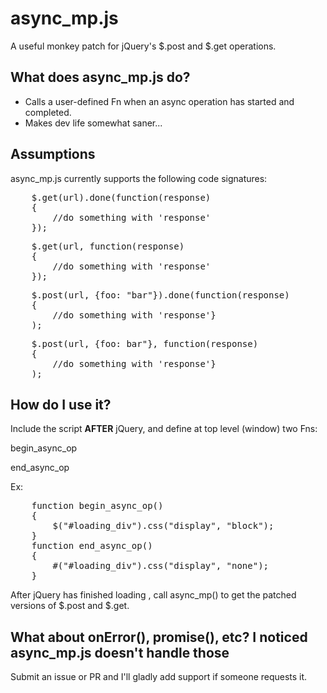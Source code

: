 async_mp.js
===========

A useful monkey patch for jQuery's $.post and $.get operations.

What does async_mp.js do?
-------------------------
* Calls a user-defined Fn when an async operation has started and completed.
* Makes dev life somewhat saner...

Assumptions
-----------
async_mp.js currently supports the following code signatures:

<pre>
	$.get(url).done(function(response)
	{
		//do something with 'response'
	});
</pre>
<pre>
	$.get(url, function(response)
	{
		//do something with 'response'
	});
</pre>
<pre>
	$.post(url, {foo: "bar"}).done(function(response)
	{
		//do something with 'response'}
	);
</pre>
<pre>
	$.post(url, {foo: bar"}, function(response)
	{
		//do something with 'response'}
	);
</pre>

How do I use it?
----------------

Include the script **AFTER** jQuery, and define at top level (window) two Fns:

   begin_async_op
	
   end_async_op

Ex:

<pre>
	function begin_async_op()
	{
		$("#loading_div").css("display", "block");
	}
	function end_async_op()
	{
		#("#loading_div").css("display", "none");
	}
</pre>

After jQuery has finished loading , call async_mp() to get the patched versions of $.post and $.get.
	
What about onError(), promise(), etc? I noticed async_mp.js doesn't handle those
--------------------------------------------------------------------------------

Submit an issue or PR and I'll gladly add support if someone requests it.

